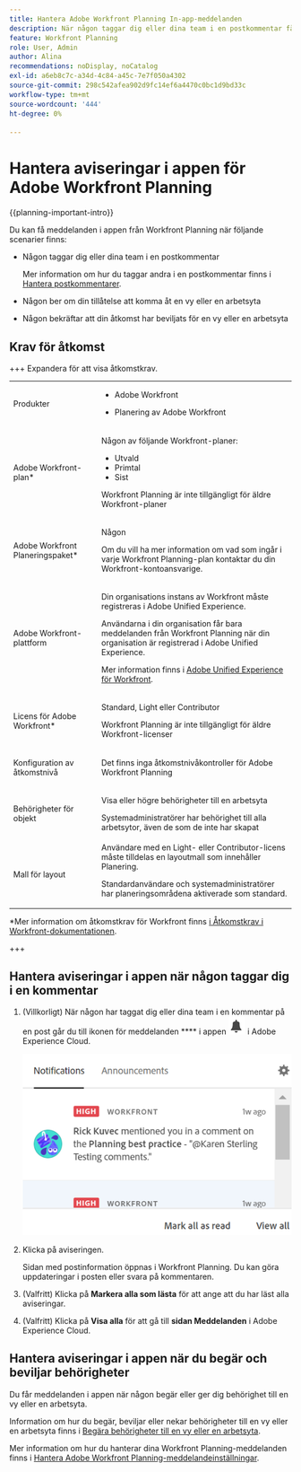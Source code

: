 ```yaml
---
title: Hantera Adobe Workfront Planning In-app-meddelanden
description: När någon taggar dig eller dina team i en postkommentar får du ett e-postmeddelande om den taggen.
feature: Workfront Planning
role: User, Admin
author: Alina
recommendations: noDisplay, noCatalog
exl-id: a6eb8c7c-a34d-4c84-a45c-7e7f050a4302
source-git-commit: 298c542afea902d9fc14ef6a4470c0bc1d9bd33c
workflow-type: tm+mt
source-wordcount: '444'
ht-degree: 0%

---
```



# Hantera aviseringar i appen för Adobe Workfront Planning

{{planning-important-intro}}

Du kan få meddelanden i appen från Workfront Planning när följande scenarier finns:

* Någon taggar dig eller dina team i en postkommentar

  Mer information om hur du taggar andra i en postkommentar finns i [Hantera postkommentarer](/help/quicksilver/planning/records/manage-record-comments.md).
* Någon ber om din tillåtelse att komma åt en vy eller en arbetsyta
* Någon bekräftar att din åtkomst har beviljats för en vy eller en arbetsyta <!--Isk confirmed there is no notification for denying permissions - did not test-->

## Krav för åtkomst

+++ Expandera för att visa åtkomstkrav.

<table style="table-layout:auto"> 
<col> 
</col> 
<col> 
</col> 
<tbody> 
    <tr> 
<tr> 
<td> 
   <p> Produkter</p> </td> 
   <td> 
   <ul><li><p> Adobe Workfront</p></li> 
   <li><p> Planering av Adobe Workfront<p></li></ul></td> 
  </tr>   
<tr> 
   <td role="rowheader"><p>Adobe Workfront-plan*</p></td> 
   <td> 
<p>Någon av följande Workfront-planer:</p> 
<ul><li>Utvald</li> 
<li>Primtal</li> 
<li>Sist</li></ul> 
<p>Workfront Planning är inte tillgängligt för äldre Workfront-planer</p> 
   </td> 
<tr> 
   <td role="rowheader"><p>Adobe Workfront Planeringspaket*</p></td> 
   <td> 
<p>Någon </p> 
<p>Om du vill ha mer information om vad som ingår i varje Workfront Planning-plan kontaktar du din Workfront-kontoansvarige. </p> 
   </td> 
 <tr> 
   <td role="rowheader"><p>Adobe Workfront-plattform</p></td> 
   <td> 
<p>Din organisations instans av Workfront måste registreras i Adobe Unified Experience.</p> 
<p>Användarna i din organisation får bara meddelanden från Workfront Planning när din organisation är registrerad i Adobe Unified Experience. </p>
<p>Mer information finns i <a href="/help/quicksilver/workfront-basics/navigate-workfront/workfront-navigation/adobe-unified-experience.md">Adobe Unified Experience för Workfront</a>. </p> 
   </td> 
   </tr> 
  </tr> 
  <tr> 
   <td role="rowheader"><p>Licens för Adobe Workfront*</p></td> 
   <td><p> Standard, Light eller Contributor</p>
   <p>Workfront Planning är inte tillgängligt för äldre Workfront-licenser</p> 
  </td> 
  </tr> 
  <tr> 
   <td role="rowheader"><p>Konfiguration av åtkomstnivå</p></td> 
   <td> <p>Det finns inga åtkomstnivåkontroller för Adobe Workfront Planning</p>   
</td> 
  </tr> 
<tr> 
   <td role="rowheader"><p>Behörigheter för objekt</p></td> 
   <td>   <p>Visa eller högre behörigheter till en arbetsyta</a> </p>  
   <p>Systemadministratörer har behörighet till alla arbetsytor, även de som de inte har skapat</p>  </td> 
  </tr> 
<tr>
   <td role="rowheader"><p>Mall för layout</p></td>
   <td> Användare med en Light- eller Contributor-licens måste tilldelas en layoutmall som innehåller Planering.
   <p>Standardanvändare och systemadministratörer har planeringsområdena aktiverade som standard.</p></div></li></ul>
</td>
  </tr>
</tbody> 
</table>

*Mer information om åtkomstkrav för Workfront finns [i Åtkomstkrav i Workfront-dokumentationen](/help/quicksilver/administration-and-setup/add-users/access-levels-and-object-permissions/access-level-requirements-in-documentation.md).

+++


<!--
OLD:

+++ Expand to view access requirements. 

<table style="table-layout:auto">
 <col>
 </col>
 <col>
 </col>
 <tbody>
    <tr>
<tr>
<td>
   <p> Product</p> </td>
   <td>
   <p> Adobe Workfront</p> 
   <p>In order to receive notifications from Workfront Planning, your organization's instance of Workfront must be onboarded to the Adobe Unified Experience. For information, see <a href="/help/quicksilver/workfront-basics/navigate-workfront/workfront-navigation/adobe-unified-experience.md">Adobe Unified Experience for Workfront</a>.</p></td>
  </tr>  
 <td role="rowheader"><p>Adobe Workfront agreement</p></td>
   <td>
<p>Your organization must be enrolled in the early access stage for Workfront Planning </p>
   </td>
  </tr>
  <tr>
   <td role="rowheader"><p>Adobe Workfront plan</p></td>
   <td>
<p>Any</p>
   </td>
  </tr>
  <tr>
   <td role="rowheader"><p>Adobe Workfront license</p></td>
   <td>
   <p>Any</p> 
  </td>
  </tr>
  
  <tr>
   <td role="rowheader"><p>Access level configuration</p></td>
   <td> <p>There are no access level controls in Workfront Planning. </p>  
</td>
  </tr>
<tr>
   <td role="rowheader"><p>Permissions</p></td>
   <td> <p>View or higher permissions to a workspace</a> </p>  
   <p>System Administrators have permissions to all workspaces, including the ones they did not create</p>
</td>
  </tr>

<tr>
   <td role="rowheader"><p>Layout template</p></td>
   <td> <p>Your Workfront or group administrator must add the Planning area in your layout template. For information, see <a href="/help/quicksilver/planning/access/access-overview.md">Access overview</a>. </p>  
</td>
  </tr>
 </tbody>
</table>

+++
-->

## Hantera aviseringar i appen när någon taggar dig i en kommentar

1. (Villkorligt) När någon har taggat dig eller dina team i en kommentar på en post går du till ikonen för meddelanden **** i appen ![Experience Cloud notifications](assets/experience-cloud-notifications-icon.png) i Adobe Experience Cloud.

   ![Exempel på aviseringar i appen](assets/in-app-notification-example.png)

1. Klicka på aviseringen.

   Sidan med postinformation öppnas i Workfront Planning. Du kan göra uppdateringar i posten eller svara på kommentaren.

1. (Valfritt) Klicka på **Markera alla som lästa** för att ange att du har läst alla aviseringar.
1. (Valfritt) Klicka på **Visa alla** för att gå till **sidan Meddelanden** i Adobe Experience Cloud.

## Hantera aviseringar i appen när du begär och beviljar behörigheter

Du får meddelanden i appen när någon begär eller ger dig behörighet till en vy eller en arbetsyta.

Information om hur du begär, beviljar eller nekar behörigheter till en vy eller en arbetsyta finns i [Begära behörigheter till en vy eller en arbetsyta](/help/quicksilver/planning/access/request-permissions.md).

Mer information om hur du hanterar dina Workfront Planning-meddelanden finns i [Hantera Adobe Workfront Planning-meddelandeinställningar](/help/quicksilver/planning/notifications/manage-notification-preferences.md).
